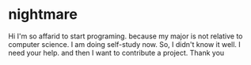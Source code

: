 # nightmare

Hi I'm so affarid to start programing. because my major is not relative to computer science.
I am doing self-study now. So, I didn't know it well. I need your help. and then I want to contribute a project.
Thank you
